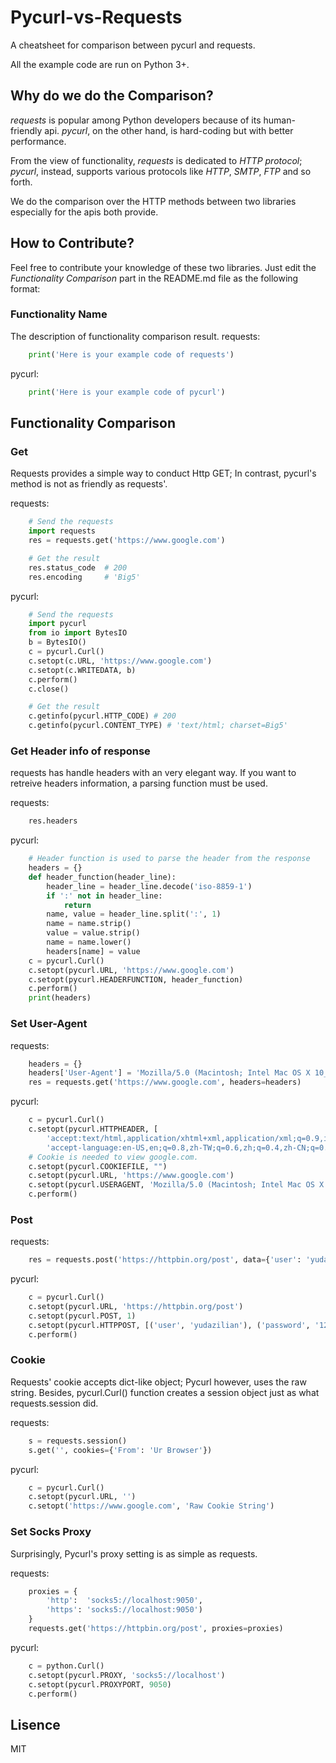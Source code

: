 # Pycurl-vs-Requests
A cheatsheet for comparison between pycurl and requests.

All the example code are run on Python 3+.

## Why do we do the Comparison?
*requests* is popular among Python developers because of its human-friendly api.
*pycurl*, on the other hand, is hard-coding but with better performance.

From the view of functionality, *requests* is dedicated to *HTTP protocol*;
*pycurl*, instead, supports various protocols like *HTTP*, *SMTP*, *FTP* and so forth.

We do the comparison over the HTTP methods between two libraries especially for the apis both provide.

## How to Contribute?
Feel free to contribute your knowledge of these two libraries.
Just edit the *Functionality Comparison* part in the README.md file as the following format:
### Functionality Name
The description of functionality comparison result.
requests:
```python
    print('Here is your example code of requests')
```
pycurl:
```python
    print('Here is your example code of pycurl')
```

## Functionality Comparison 
### Get
Requests provides a simple way to conduct Http GET; 
In contrast, pycurl's method is not as friendly as requests'.

requests:
```python
    # Send the requests
    import requests
    res = requests.get('https://www.google.com')

    # Get the result
    res.status_code  # 200
    res.encoding     # 'Big5'
```
pycurl:
```python
    # Send the requests
    import pycurl
    from io import BytesIO
    b = BytesIO()
    c = pycurl.Curl()
    c.setopt(c.URL, 'https://www.google.com')
    c.setopt(c.WRITEDATA, b)
    c.perform() 
    c.close()

    # Get the result
    c.getinfo(pycurl.HTTP_CODE) # 200
    c.getinfo(pycurl.CONTENT_TYPE) # 'text/html; charset=Big5'
```

### Get Header info of response
requests has handle headers with an very elegant way.
If you want to retreive headers information, a parsing function must be used.

requests:
```python
    res.headers
```

pycurl:
```python
    # Header function is used to parse the header from the response
    headers = {}
    def header_function(header_line):
        header_line = header_line.decode('iso-8859-1')
        if ':' not in header_line:
            return
        name, value = header_line.split(':', 1)
        name = name.strip()
        value = value.strip()
        name = name.lower()
        headers[name] = value
    c = pycurl.Curl()
    c.setopt(pycurl.URL, 'https://www.google.com')
    c.setopt(pycurl.HEADERFUNCTION, header_function)
    c.perform()
    print(headers)
```

### Set User-Agent 
requests:
```python
    headers = {}
    headers['User-Agent'] = 'Mozilla/5.0 (Macintosh; Intel Mac OS X 10_12_6) AppleWebKit/537.36 (KHTML, like Gecko) Chrome/61.0.3163.100 Safari/537.36'
    res = requests.get('https://www.google.com', headers=headers)
```

pycurl:
```python
    c = pycurl.Curl()
    c.setopt(pycurl.HTTPHEADER, [
        'accept:text/html,application/xhtml+xml,application/xml;q=0.9,image/webp,image/apng,*/*;q=0.8',
        'accept-language:en-US,en;q=0.8,zh-TW;q=0.6,zh;q=0.4,zh-CN;q=0.2'])
    # Cookie is needed to view google.com.
    c.setopt(pycurl.COOKIEFILE, "") 
    c.setopt(pycurl.URL, 'https://www.google.com')
    c.setopt(pycurl.USERAGENT, 'Mozilla/5.0 (Macintosh; Intel Mac OS X 10_12_6) AppleWebKit/537.36 (KHTML, like Gecko) Chrome/61.0.3163.100 Safari/537.36')
    c.perform() 
```

### Post
requests:
```python
    res = requests.post('https://httpbin.org/post', data={'user': 'yudazilian', 'password': '12345'})
```
pycurl:
```python
    c = pycurl.Curl()
    c.setopt(pycurl.URL, 'https://httpbin.org/post')
    c.setopt(pycurl.POST, 1)
    c.setopt(pycurl.HTTPPOST, [('user', 'yudazilian'), ('password', '12345')])
    c.perform()
```

### Cookie
Requests' cookie accepts dict-like object; Pycurl however, uses the raw string.
Besides, pycurl.Curl() function creates a session object just as what requests.session did.

requests:
```python
    s = requests.session()
    s.get('', cookies={'From': 'Ur Browser'})
```

pycurl:
```python
    c = pycurl.Curl()
    c.setopt(pycurl.URL, '')
    c.setopt('https://www.google.com', 'Raw Cookie String')
```

### Set Socks Proxy
Surprisingly, Pycurl's proxy setting is as simple as requests. 

requests:
```python
    proxies = {
        'http':  'socks5://localhost:9050',
        'https': 'socks5://localhost:9050')
    }
    requests.get('https://httpbin.org/post', proxies=proxies)
```

pycurl:
```python
    c = python.Curl()
    c.setopt(pycurl.PROXY, 'socks5://localhost')
    c.setopt(pycurl.PROXYPORT, 9050)
    c.perform()
```

## Lisence
MIT
